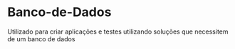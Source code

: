 # Banco-de-Dados
Utilizado para criar aplicações e testes utilizando soluções que necessitem de um banco de dados
